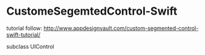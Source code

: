 # CustomeSegemtedControl-Swift

tutorial follow:
http://www.appdesignvault.com/custom-segmented-control-swift-tutorial/

subclass UIControl
